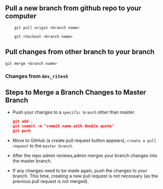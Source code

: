 ## Pull a new branch from github repo to your computer 
```code 
    git pull origin <branch name>
```
```code 
    git checkout <branch name>
```

## Pull changes from other branch to your branch 
```code
git merge <branch name>
```


### Changes from `dev_ritesh`

## Steps to Merge a Branch Changes to Master Branch

- Push your changes to a `specific branch` other than master.

    ```json
    git add .
    git commit -m "commit name with double quote"
    git push
    ```

- Move to GitHub (a create pull request button appears), `create a pull request` to the `master branch`.

- After the repo admin reviews,admin merges your branch changes into the master branch.

- If any changes need to be made again, push the changes to your branch. This time, creating a new pull request is not necessary (as the previous pull request is not merged).
